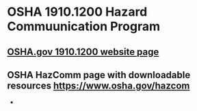 # OSHA 1910.1200 Hazard Commuunication Program

## [OSHA.gov 1910.1200 website page]([https://www.example.com](https://www.osha.gov/laws-regs/regulations/standardnumber/1910/1910.1200))

## OSHA HazComm page with downloadable resources https://www.osha.gov/hazcom

* 

